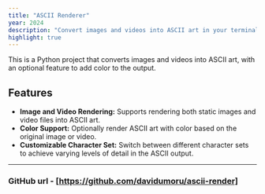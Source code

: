 ```yaml
---
title: "ASCII Renderer"
year: 2024
description: "Convert images and videos into ASCII art in your terminal"
highlight: true
---
```


This is a Python project that converts images and videos into ASCII art, with an optional feature to add color to the output.

## Features

- **Image and Video Rendering:** Supports rendering both static images and video files into ASCII art.
- **Color Support:** Optionally render ASCII art with color based on the original image or video.
- **Customizable Character Set:** Switch between different character sets to achieve varying levels of detail in the ASCII output.

---

### GitHub url - [https://github.com/davidumoru/ascii-render]
